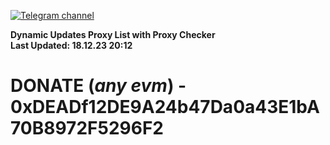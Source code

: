 [![Telegram channel](https://img.shields.io/endpoint?url=https://runkit.io/damiankrawczyk/telegram-badge/branches/master?url=https://t.me/n4z4v0d)](https://t.me/n4z4v0d) 

**Dynamic Updates Proxy List with Proxy Checker**  
**Last Updated: 18.12.23 20:12**

# DONATE (_any evm_) - 0xDEADf12DE9A24b47Da0a43E1bA70B8972F5296F2
